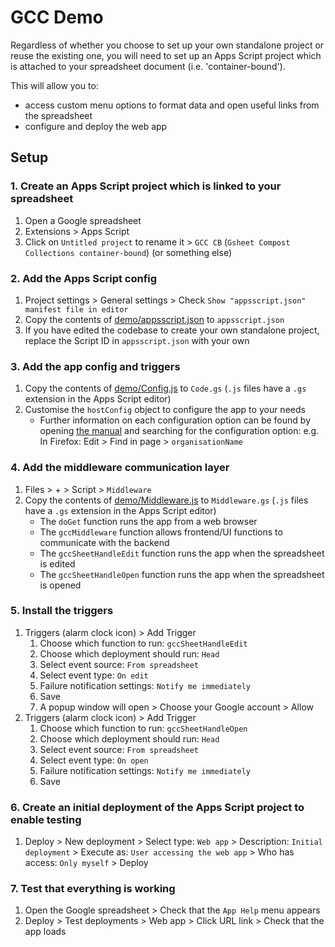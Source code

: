 # GCC Demo

Regardless of whether you choose to set up your own standalone project or reuse the existing one, you will need to set up an Apps Script project which is attached to your spreadsheet document (i.e. 'container-bound').

This will allow you to:

* access custom menu options to format data and open useful links from the spreadsheet
* configure and deploy the web app

## Setup

### 1. Create an Apps Script project which is linked to your spreadsheet

1. Open a Google spreadsheet
2. Extensions > Apps Script
3. Click on `Untitled project` to rename it > `GCC CB` (`Gsheet Compost Collections container-bound`) (or something else)

### 2. Add the Apps Script config

1. Project settings > General settings > Check `Show "appsscript.json" manifest file in editor`
2. Copy the contents of [demo/appsscript.json](https://github.com/dotherightthing/gsheet-compost-collections/blob/main/demo/appsscript.json) to `appsscript.json`
3. If you have edited the codebase to create your own standalone project, replace the Script ID in `appsscript.json` with your own

### 3. Add the app config and triggers

1. Copy the contents of [demo/Config.js](https://github.com/dotherightthing/gsheet-compost-collections/blob/main/demo/Config.js) to `Code.gs` (`.js` files have a `.gs` extension in the Apps Script editor)
2. Customise the `hostConfig` object to configure the app to your needs
    * Further information on each configuration option can be found by opening
      [the manual](https://github.com/dotherightthing/gsheet-compost-collections/blob/main/MAN.md)
      and searching for the configuration option:
      e.g. In Firefox: Edit > Find in page > `organisationName`

### 4. Add the middleware communication layer

1. Files > + > Script > `Middleware`
2. Copy the contents of [demo/Middleware.js](https://github.com/dotherightthing/gsheet-compost-collections/blob/main/demo/Middleware.js) to `Middleware.gs` (`.js` files have a `.gs` extension in the Apps Script editor)
   * The `doGet` function runs the app from a web browser
   * The `gccMiddleware` function allows frontend/UI functions to communicate with the backend
   * The `gccSheetHandleEdit` function runs the app when the spreadsheet is edited
   * The `gccSheetHandleOpen` function runs the app when the spreadsheet is opened

### 5. Install the triggers

1. Triggers (alarm clock icon) > Add Trigger
   1. Choose which function to run: `gccSheetHandleEdit`
   2. Choose which deployment should run: `Head`
   3. Select event source: `From spreadsheet`
   4. Select event type: `On edit`
   5. Failure notification settings: `Notify me immediately`
   6. Save
   7. A popup window will open > Choose your Google account > Allow
2. Triggers (alarm clock icon) > Add Trigger
   1. Choose which function to run: `gccSheetHandleOpen`
   2. Choose which deployment should run: `Head`
   3. Select event source: `From spreadsheet`
   4. Select event type: `On open`
   5. Failure notification settings: `Notify me immediately`
   6. Save

### 6. Create an initial deployment of the Apps Script project to enable testing

1. Deploy > New deployment > Select type: `Web app` > Description: `Initial deployment` > Execute as: `User accessing the web app` > Who has access: `Only myself` > Deploy

### 7. Test that everything is working

1. Open the Google spreadsheet > Check that the `App Help` menu appears
2. Deploy > Test deployments > Web app > Click URL link > Check that the app loads
